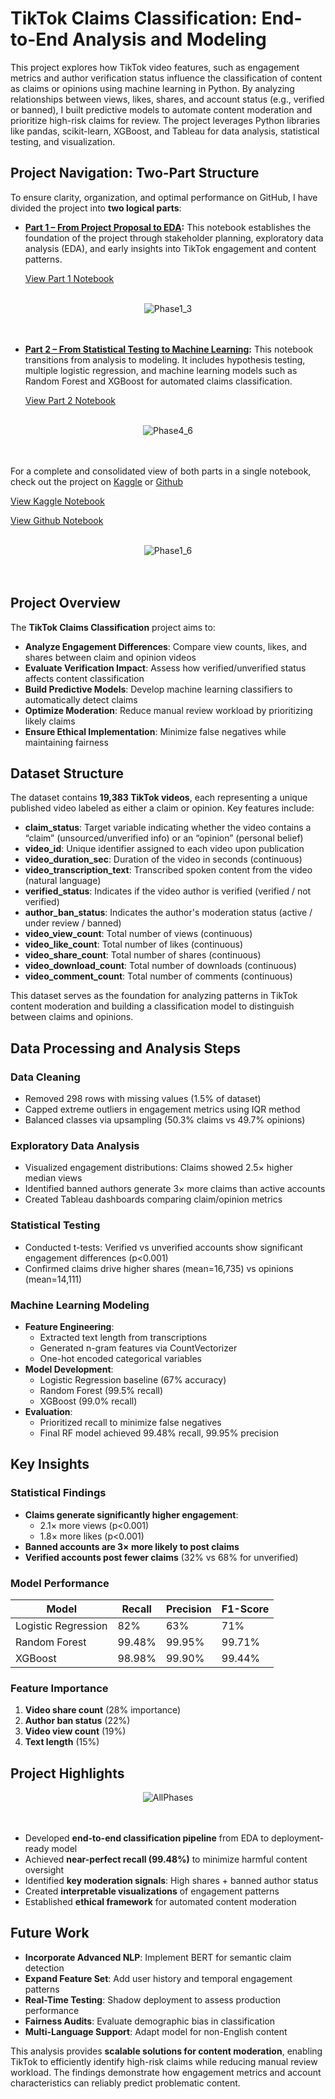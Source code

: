 # **TikTok Claims Classification: End-to-End Analysis and Modeling**  

This project explores how TikTok video features, such as engagement metrics and author verification status influence the classification of content as claims or opinions using machine learning in Python. By analyzing relationships between views, likes, shares, and account status (e.g., verified or banned), I built predictive models to automate content moderation and prioritize high-risk claims for review. The project leverages Python libraries like pandas, scikit-learn, XGBoost, and Tableau for data analysis, statistical testing, and visualization.

## **Project Navigation: Two-Part Structure**

To ensure clarity, organization, and optimal performance on GitHub, I have divided the project into **two logical parts**:

- **[Part 1 – From Project Proposal to EDA](https://github.com/Cyberoctane29/TikTok-Claims-Classification-End-to-End-Analysis-and-Modeling/blob/main/Project%20Parts/TikTok_Claims_Classification_Part1_Project_Proposal_to_EDA.ipynb):** This notebook establishes the foundation of the project through stakeholder planning, exploratory data analysis (EDA), and early insights into TikTok engagement and content patterns.

  [View Part 1 Notebook](https://github.com/Cyberoctane29/TikTok-Claims-Classification-End-to-End-Analysis-and-Modeling/blob/main/Project%20Parts/TikTok_Claims_Classification_Part1_Project_Proposal_to_EDA.ipynb)
<br><br>
<div style="width:100%;text-align: center;"> <img align=middle src="https://i.ibb.co/TDJ7CMsF/Phases1-3.jpg" alt="Phase1_3"> </div>
<br><br>

- **[Part 2 – From Statistical Testing to Machine Learning](https://github.com/Cyberoctane29/TikTok-Claims-Classification-End-to-End-Analysis-and-Modeling/blob/main/Project%20Parts/TikTok_Claims_Classification_Part2_Statistical_Analysis_to_Modeling.ipynb):** This notebook transitions from analysis to modeling. It includes hypothesis testing, multiple logistic regression, and machine learning models such as Random Forest and XGBoost for automated claims classification.  

  [View Part 2 Notebook](https://github.com/Cyberoctane29/TikTok-Claims-Classification-End-to-End-Analysis-and-Modeling/blob/main/Project%20Parts/TikTok_Claims_Classification_Part2_Statistical_Analysis_to_Modeling.ipynb)
<br><br>
<div style="width:100%;text-align: center;"> <img align=middle src="https://i.ibb.co/y2Rb2L6/Phases4-6.jpg" alt="Phase4_6"> </div>
<br><br>

For a complete and consolidated view of both parts in a single notebook, check out the project on [Kaggle](https://www.kaggle.com/code/saswatsethda/tiktok-claims-classification-analysis-modeling) or [Github](https://github.com/Cyberoctane29/TikTok-Claims-Classification-End-to-End-Analysis-and-Modeling/blob/main/TikTok%20_Claims_Classification_End_to_End_Analysis_and_Modeling.ipynb)

 [View Kaggle Notebook](https://www.kaggle.com/code/saswatsethda/tiktok-claims-classification-analysis-modeling)

[View Github Notebook](https://github.com/Cyberoctane29/TikTok-Claims-Classification-End-to-End-Analysis-and-Modeling/blob/main/TikTok%20_Claims_Classification_End_to_End_Analysis_and_Modeling.ipynb)
<br><br>
<div style="width:100%;text-align: center;"> <img align=middle src="https://i.ibb.co/FbFZDPhL/Phases.jpg" alt="Phase1_6"> </div>
<br><br>

## **Project Overview**  

The **TikTok Claims Classification** project aims to:  

- **Analyze Engagement Differences**: Compare view counts, likes, and shares between claim and opinion videos  
- **Evaluate Verification Impact**: Assess how verified/unverified status affects content classification  
- **Build Predictive Models**: Develop machine learning classifiers to automatically detect claims  
- **Optimize Moderation**: Reduce manual review workload by prioritizing likely claims  
- **Ensure Ethical Implementation**: Minimize false negatives while maintaining fairness  

## **Dataset Structure**  

The dataset contains **19,383 TikTok videos**, each representing a unique published video labeled as either a claim or opinion. Key features include:

- **claim_status**: Target variable indicating whether the video contains a “claim” (unsourced/unverified info) or an “opinion” (personal belief)  
- **video_id**: Unique identifier assigned to each video upon publication  
- **video_duration_sec**: Duration of the video in seconds (continuous)  
- **video_transcription_text**: Transcribed spoken content from the video (natural language)  
- **verified_status**: Indicates if the video author is verified (verified / not verified)  
- **author_ban_status**: Indicates the author's moderation status (active / under review / banned)  
- **video_view_count**: Total number of views (continuous)  
- **video_like_count**: Total number of likes (continuous)  
- **video_share_count**: Total number of shares (continuous)  
- **video_download_count**: Total number of downloads (continuous)  
- **video_comment_count**: Total number of comments (continuous)  

This dataset serves as the foundation for analyzing patterns in TikTok content moderation and building a classification model to distinguish between claims and opinions.

## **Data Processing and Analysis Steps**  

### **Data Cleaning**  
- Removed 298 rows with missing values (1.5% of dataset)  
- Capped extreme outliers in engagement metrics using IQR method  
- Balanced classes via upsampling (50.3% claims vs 49.7% opinions)  

### **Exploratory Data Analysis**  
- Visualized engagement distributions: Claims showed 2.5× higher median views  
- Identified banned authors generate 3× more claims than active accounts  
- Created Tableau dashboards comparing claim/opinion metrics  

### **Statistical Testing**  
- Conducted t-tests: Verified vs unverified accounts show significant engagement differences (p<0.001)  
- Confirmed claims drive higher shares (mean=16,735) vs opinions (mean=14,111)  

### **Machine Learning Modeling**  
- **Feature Engineering**:  
  - Extracted text length from transcriptions  
  - Generated n-gram features via CountVectorizer  
  - One-hot encoded categorical variables  
- **Model Development**:  
  - Logistic Regression baseline (67% accuracy)  
  - Random Forest (99.5% recall)  
  - XGBoost (99.0% recall)  
- **Evaluation**:  
  - Prioritized recall to minimize false negatives  
  - Final RF model achieved 99.48% recall, 99.95% precision  

## **Key Insights**  

### **Statistical Findings**  
- **Claims generate significantly higher engagement**:  
  - 2.1× more views (p<0.001)  
  - 1.8× more likes (p<0.001)  
- **Banned accounts are 3× more likely to post claims**  
- **Verified accounts post fewer claims** (32% vs 68% for unverified)  

### **Model Performance**

| Model               | Recall  | Precision | F1-Score |
|---------------------|---------|-----------|----------|
| Logistic Regression | 82%     | 63%       | 71%      |
| Random Forest       | 99.48%  | 99.95%    | 99.71%   |
| XGBoost             | 98.98%  | 99.90%    | 99.44%   |


### **Feature Importance**  
1. **Video share count** (28% importance)  
2. **Author ban status** (22%)  
3. **Video view count** (19%)  
4. **Text length** (15%)  

## **Project Highlights**  
<div style="width:100%;text-align: center;"> <img align=middle src="https://i.ibb.co/FbFZDPhL/Phases.jpg" alt="AllPhases"> </div>
<br><br>

- Developed **end-to-end classification pipeline** from EDA to deployment-ready model  
- Achieved **near-perfect recall (99.48%)** to minimize harmful content oversight  
- Identified **key moderation signals**: High shares + banned author status  
- Created **interpretable visualizations** of engagement patterns  
- Established **ethical framework** for automated content moderation  

## **Future Work**  

- **Incorporate Advanced NLP**: Implement BERT for semantic claim detection  
- **Expand Feature Set**: Add user history and temporal engagement patterns  
- **Real-Time Testing**: Shadow deployment to assess production performance  
- **Fairness Audits**: Evaluate demographic bias in classification  
- **Multi-Language Support**: Adapt model for non-English content  

This analysis provides **scalable solutions for content moderation**, enabling TikTok to efficiently identify high-risk claims while reducing manual review workload. The findings demonstrate how engagement metrics and account characteristics can reliably predict problematic content.
